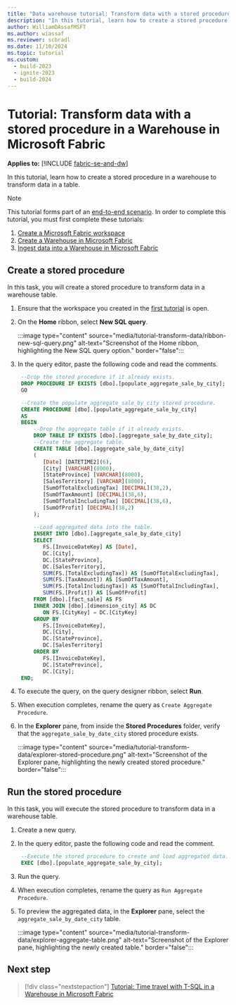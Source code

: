 ```yaml
---
title: "Data warehouse tutorial: Transform data with a stored procedure in a Warehouse in Microsoft Fabric"
description: "In this tutorial, learn how to create a stored procedure in a warehouse to transform data in a table."
author: WilliamDAssafMSFT
ms.author: wiassaf
ms.reviewer: scbradl
ms.date: 11/10/2024
ms.topic: tutorial
ms.custom:
  - build-2023
  - ignite-2023
  - build-2024
---
```


# Tutorial: Transform data with a stored procedure in a Warehouse in Microsoft Fabric

**Applies to:** [!INCLUDE [fabric-se-and-dw](includes/applies-to-version/fabric-se-and-dw.md)]

In this tutorial, learn how to create a stored procedure in a warehouse to transform data in a table.

> [!NOTE]
> This tutorial forms part of an [end-to-end scenario](tutorial-introduction.md#data-warehouse-end-to-end-scenario). In order to complete this tutorial, you must first complete these tutorials:
>
> 1. [Create a Microsoft Fabric workspace](tutorial-create-workspace.md)
> 1. [Create a Warehouse in Microsoft Fabric](tutorial-create-warehouse.md)
> 1. [Ingest data into a Warehouse in Microsoft Fabric](tutorial-ingest-data.md)

## Create a stored procedure

In this task, you will create a stored procedure to transform data in a warehouse table.

1. Ensure that the workspace you created in the [first tutorial](tutorial-create-workspace.md) is open.

1. On the **Home** ribbon, select **New SQL query**.

   :::image type="content" source="media/tutorial-transform-data/ribbon-new-sql-query.png" alt-text="Screenshot of the Home ribbon, highlighting the New SQL query option." border="false":::

1. In the query editor, paste the following code and read the comments.

   ```sql
    --Drop the stored procedure if it already exists.
    DROP PROCEDURE IF EXISTS [dbo].[populate_aggregate_sale_by_city];
    GO
   
    --Create the populate_aggregate_sale_by_city stored procedure.
    CREATE PROCEDURE [dbo].[populate_aggregate_sale_by_city]
    AS
    BEGIN
        --Drop the aggregate table if it already exists.
        DROP TABLE IF EXISTS [dbo].[aggregate_sale_by_date_city];
        --Create the aggregate table.
        CREATE TABLE [dbo].[aggregate_sale_by_date_city]
        (
           [Date] [DATETIME2](6),
           [City] [VARCHAR](8000),
           [StateProvince] [VARCHAR](8000),
           [SalesTerritory] [VARCHAR](8000),
           [SumOfTotalExcludingTax] [DECIMAL](38,2),
           [SumOfTaxAmount] [DECIMAL](38,6),
           [SumOfTotalIncludingTax] [DECIMAL](38,6),
           [SumOfProfit] [DECIMAL](38,2)
        );
        
        --Load aggregated data into the table.
        INSERT INTO [dbo].[aggregate_sale_by_date_city]
        SELECT
           FS.[InvoiceDateKey] AS [Date], 
           DC.[City], 
           DC.[StateProvince], 
           DC.[SalesTerritory], 
           SUM(FS.[TotalExcludingTax]) AS [SumOfTotalExcludingTax], 
           SUM(FS.[TaxAmount]) AS [SumOfTaxAmount], 
           SUM(FS.[TotalIncludingTax]) AS [SumOfTotalIncludingTax], 
           SUM(FS.[Profit]) AS [SumOfProfit]
        FROM [dbo].[fact_sale] AS FS
        INNER JOIN [dbo].[dimension_city] AS DC
           ON FS.[CityKey] = DC.[CityKey]
        GROUP BY
           FS.[InvoiceDateKey],
           DC.[City], 
           DC.[StateProvince], 
           DC.[SalesTerritory]
        ORDER BY 
           FS.[InvoiceDateKey], 
           DC.[StateProvince], 
           DC.[City];
    END;
   ```

1. To execute the query, on the query designer ribbon, select **Run**.

1. When execution completes, rename the query as `Create Aggregate Procedure`.

1. In the **Explorer** pane, from inside the **Stored Procedures** folder, verify that the `aggregate_sale_by_date_city` stored procedure exists.

   :::image type="content" source="media/tutorial-transform-data/explorer-stored-procedure.png" alt-text="Screenshot of the Explorer pane, highlighting the newly created stored procedure." border="false":::

## Run the stored procedure

In this task, you will execute the stored procedure to transform data in a warehouse table.

1. Create a new query.

1. In the query editor, paste the following code and read the comment.

   ```sql
    --Execute the stored procedure to create and load aggregated data.
    EXEC [dbo].[populate_aggregate_sale_by_city];
   ```

1. Run the query.

1. When execution completes, rename the query as `Run Aggregate Procedure`.

1. To preview the aggregated data, in the **Explorer** pane, select the `aggregate_sale_by_date_city` table.

   :::image type="content" source="media/tutorial-transform-data/explorer-aggregate-table.png" alt-text="Screenshot of the Explorer pane, highlighting the newly created table." border="false":::

## Next step

> [!div class="nextstepaction"]
> [Tutorial: Time travel with T-SQL in a Warehouse in Microsoft Fabric](tutorial-time-travel.md)
